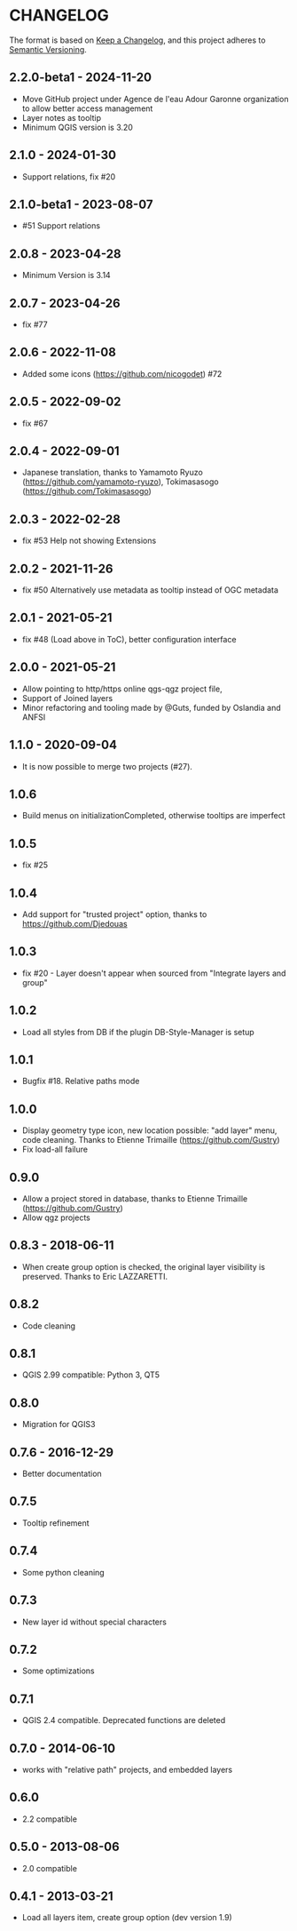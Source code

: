 # CHANGELOG

The format is based on [Keep a Changelog](https://keepachangelog.com/), and this project adheres to [Semantic Versioning](https://semver.org/).

<!--

Unreleased

## X.y.z - YYYY-DD-mm

-->

## 2.2.0-beta1 - 2024-11-20

- Move GitHub project under Agence de l'eau Adour Garonne organization to allow better access management
- Layer notes as tooltip
- Minimum QGIS version is 3.20

## 2.1.0 - 2024-01-30

- Support relations, fix #20

## 2.1.0-beta1 - 2023-08-07

- #51 Support relations

## 2.0.8 - 2023-04-28

- Minimum Version is 3.14

## 2.0.7 - 2023-04-26

- fix #77

## 2.0.6 - 2022-11-08

- Added some icons (<https://github.com/nicogodet>) #72

## 2.0.5 - 2022-09-02

- fix #67

## 2.0.4 - 2022-09-01

- Japanese translation, thanks to Yamamoto Ryuzo (<https://github.com/yamamoto-ryuzo>), Tokimasasogo (<https://github.com/Tokimasasogo>)

## 2.0.3 - 2022-02-28

- fix #53 Help not showing Extensions

## 2.0.2 - 2021-11-26

- fix #50 Alternatively use metadata as tooltip instead of OGC metadata

## 2.0.1 - 2021-05-21

- fix #48 (Load above in ToC), better configuration interface

## 2.0.0 - 2021-05-21

- Allow pointing to http/https online qgs-qgz project file,
- Support of Joined layers
- Minor refactoring and tooling made by @Guts, funded by Oslandia and ANFSI

## 1.1.0 - 2020-09-04

- It is now possible to merge two projects (#27).

## 1.0.6

- Build menus on initializationCompleted, otherwise tooltips are imperfect

## 1.0.5

- fix #25

## 1.0.4

- Add support for "trusted project" option, thanks to <https://github.com/Djedouas>

## 1.0.3

- fix #20 - Layer doesn't appear when sourced from "Integrate layers and group"

## 1.0.2

- Load all styles from DB if the plugin DB-Style-Manager is setup

## 1.0.1

- Bugfix #18. Relative paths mode

## 1.0.0

- Display geometry type icon, new location possible: "add layer" menu, code cleaning. Thanks to Etienne Trimaille (<https://github.com/Gustry>)
- Fix load-all failure

## 0.9.0

- Allow a project stored in database, thanks to Etienne Trimaille (<https://github.com/Gustry>)
- Allow qgz projects

## 0.8.3 - 2018-06-11

- When create group option is checked, the original layer visibility is preserved. Thanks to Eric LAZZARETTI.

## 0.8.2

- Code cleaning

## 0.8.1

- QGIS 2.99 compatible: Python 3, QT5

## 0.8.0

- Migration for QGIS3

## 0.7.6 - 2016-12-29

- Better documentation

## 0.7.5

- Tooltip refinement

## 0.7.4

- Some python cleaning

## 0.7.3

- New layer id without special characters

## 0.7.2

- Some optimizations

## 0.7.1

- QGIS 2.4 compatible. Deprecated functions are deleted

## 0.7.0 - 2014-06-10

- works with "relative path" projects, and embedded layers

## 0.6.0

- 2.2 compatible

## 0.5.0 - 2013-08-06

- 2.0 compatible

## 0.4.1 - 2013-03-21

- Load all layers item, create group option (dev version 1.9)
